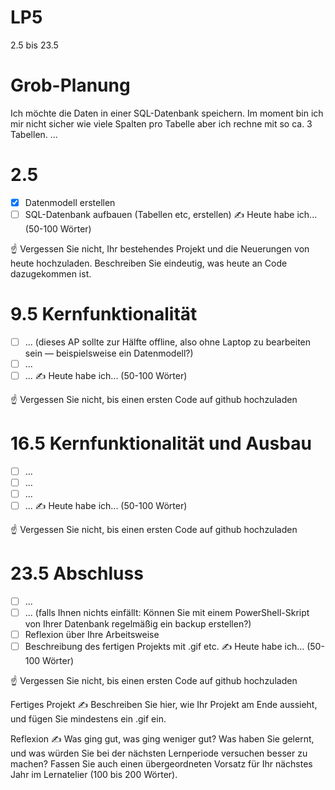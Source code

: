 # LP5

2.5 bis 23.5

# Grob-Planung
Ich möchte die Daten in einer SQL-Datenbank speichern. Im moment bin ich mir nicht sicher wie viele Spalten pro Tabelle aber ich rechne mit so ca. 3 Tabellen.
...

# 2.5
- [x] Datenmodell erstellen
- [ ] SQL-Datenbank aufbauen (Tabellen etc, erstellen)
✍️ Heute habe ich... (50-100 Wörter)

☝️ Vergessen Sie nicht, Ihr bestehendes Projekt und die Neuerungen von heute hochzuladen. Beschreiben Sie eindeutig, was heute an Code dazugekommen ist.

# 9.5 Kernfunktionalität
- [ ] ... (dieses AP sollte zur Hälfte offline, also ohne Laptop zu bearbeiten sein — beispielsweise ein Datenmodell?)
- [ ] ...
- [ ] ...
✍️ Heute habe ich... (50-100 Wörter)

☝️ Vergessen Sie nicht, bis einen ersten Code auf github hochzuladen

# 16.5 Kernfunktionalität und Ausbau
- [ ] ...
- [ ] ...
- [ ] ...
- [ ] ...
✍️ Heute habe ich... (50-100 Wörter)

☝️ Vergessen Sie nicht, bis einen ersten Code auf github hochzuladen

# 23.5 Abschluss
- [ ] ...
- [ ] ... (falls Ihnen nichts einfällt: Können Sie mit einem PowerShell-Skript von Ihrer Datenbank regelmäßig ein backup erstellen?)
- [ ] Reflexion über Ihre Arbeitsweise
- [ ] Beschreibung des fertigen Projekts mit .gif etc.
✍️ Heute habe ich... (50-100 Wörter)

☝️ Vergessen Sie nicht, bis einen ersten Code auf github hochzuladen

Fertiges Projekt
✍️ Beschreiben Sie hier, wie Ihr Projekt am Ende aussieht, und fügen Sie mindestens ein .gif ein.

Reflexion
✍️ Was ging gut, was ging weniger gut? Was haben Sie gelernt, und was würden Sie bei der nächsten Lernperiode versuchen besser zu machen? Fassen Sie auch einen übergeordneten Vorsatz für Ihr nächstes Jahr im Lernatelier (100 bis 200 Wörter).
